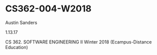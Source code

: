# CS362-004-W2018
Austin Sanders

1.13.17


CS 362. SOFTWARE ENGINEERING II Winter 2018 (Ecampus-Distance Education)

